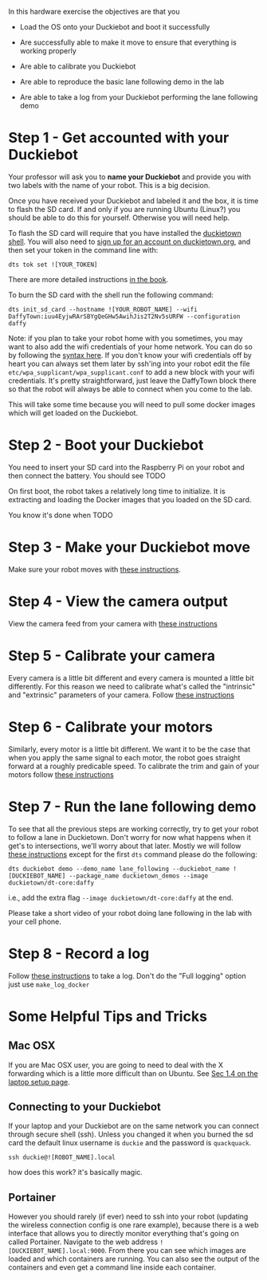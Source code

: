 In this hardware exercise the objectives are that you 

* Load the OS onto your Duckiebot and boot it successfully

* Are successfully able to make it move to ensure that everything is working properly

* Are able to calibrate you Duckiebot

* Are able to reproduce the basic lane following demo in the lab

* Are able to take a log from your Duckiebot performing the lane following demo


# Step 1 - Get accounted with your Duckiebot

Your professor will ask you to **name your Duckiebot** and provide you with two labels with the name of your robot. This is a big decision. 

Once you have received your Duckiebot and labeled it and the box, it is time to flash the SD card. If and only if you are running Ubuntu (Linux?) you should be able to do this for yourself. Otherwise you will need help. 

To flash the SD card will require that you have installed the [duckietown shell](https://github.com/duckietown/duckietown-shell). You will also need to [sign up for an account on duckietown.org](https://www.duckietown.org/site/register), and then set your token in the command line with:

    dts tok set ![YOUR_TOKEN]
    
There are more detailed instructions [in the book](http://docs.duckietown.org/DT19/opmanual_duckiebot/out/dt_account.html). 

To burn the SD card with the shell run the following command:

    dts init_sd_card --hostname ![YOUR_ROBOT_NAME] --wifi DaffyTown:iuu4EyjwRArSBYgQeGHw5AwihJis2T2Nv5sURFW --configuration daffy
    
Note: if you plan to take your robot home with you sometimes, you may want to also add the wifi credentials of your home network. You can do so by following the [syntax here](http://docs.duckietown.org/DT19/opmanual_duckiebot/out/setup_duckiebot.html). If you don't know your wifi credentials off by heart you can always set them later by ssh'ing into your robot edit the file `etc/wpa_supplicant/wpa_supplicant.conf` to add a new block with your wifi credentials. It's pretty straightforward, just leave the DaffyTown block there so that the robot will always be able to connect when you come to the lab. 

This will take some time because you will need to pull some docker images which will get loaded on the Duckiebot. 

# Step 2 - Boot your Duckiebot

You need to insert your SD card into the Raspberry Pi on your robot and then connect the battery. You should see TODO

On first boot, the robot takes a relatively long time to initialize. It is extracting and loading the Docker images that you loaded on the SD card. 

You know it's done when TODO

# Step 3 - Make your Duckiebot move

Make sure your robot moves with [these instructions](http://docs.duckietown.org/DT19/opmanual_duckiebot/out/rc_control.html).

# Step 4 - View the camera output

View the camera feed from your camera with [these instructions](http://docs.duckietown.org/DT19/opmanual_duckiebot/out/read_camera_data.html)

# Step 5 - Calibrate your camera

Every camera is a little bit different and every camera is mounted a little bit differently. For this reason we need to calibrate what's called the "intrinsic" and "extrinsic" parameters of your camera. Follow [these instructions](http://docs.duckietown.org/DT19/opmanual_duckiebot/out/camera_calib.html)

# Step 6 - Calibrate your motors

Similarly, every motor is a little bit different. We want it to be the case that when you apply the same signal to each motor, the robot goes straight forward at a roughly predicable speed. To calibrate the trim and gain of your motors follow [these instructions](http://docs.duckietown.org/DT19/opmanual_duckiebot/out/wheel_calibration.html)

# Step 7 - Run the lane following demo

To see that all the previous steps are working correctly, try to get your robot to follow a lane in Duckietown. Don't worry for now what happens when it get's to intersections, we'll worry about that later. Mostly we will follow [these instructions](http://docs.duckietown.org/DT19/opmanual_duckiebot/out/demo_lane_following.html) except for the first `dts` command please do the following:

    dts duckiebot demo --demo_name lane_following --duckiebot_name ![DUCKIEBOT_NAME] --package_name duckietown_demos --image duckietown/dt-core:daffy
    
i.e., add the extra flag `--image duckietown/dt-core:daffy` at the end. 

Please take a short video of your robot doing lane following in the lab with your cell phone. 

# Step 8 - Record a log

Follow [these instructions](http://docs.duckietown.org/DT19/opmanual_duckiebot/out/take_a_log.html) to take a log. Don't do the "Full logging" option just use `make_log_docker`




# Some Helpful Tips and Tricks

## Mac OSX

If you are Mac OSX user, you are going to need to deal with the X forwarding which is a little more difficult than on Ubuntu. See [Sec 1.4 on the laptop setup page](http://docs.duckietown.org/DT19/opmanual_duckiebot/out/laptop_setup.html).

## Connecting to your Duckiebot

If your laptop and your Duckiebot are on the same network you can connect through secure shell (ssh). Unless you changed it when you burned the sd card the default linux username is `duckie` and the password is `quackquack`.
 
    ssh duckie@![ROBOT_NAME].local
     
how does this work? it's basically magic. 
 
## Portainer

However you should rarely (if ever) need to ssh into your robot (updating the wireless connection config is one rare example), because there is a web interface that allows you to directly monitor everything that's going on called Portainer. Navigate to the web address `![DUCKIEBOT_NAME].local:9000`. From there you can see which images are loaded and which containers are running. You can also see the output of the containers and even get a command line inside each container. 
